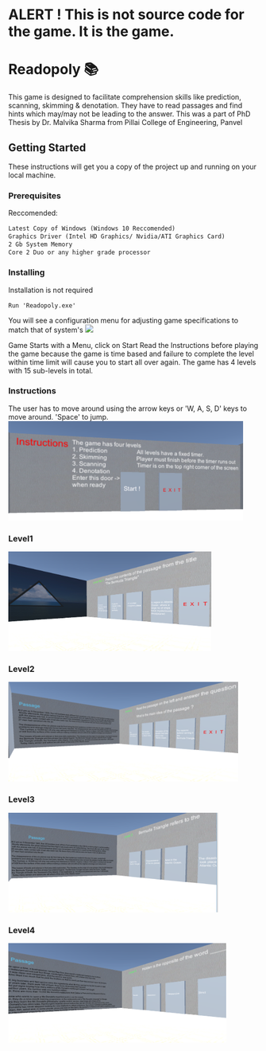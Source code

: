 # ALERT ! This is not source code for the game. It is the game.
 
# Readopoly 📚 

This game is designed to facilitate comprehension skills like prediction, scanning, skimming & denotation.
They have to read passages and find hints which may/may not be leading to the answer.
This was a part of PhD Thesis by Dr. Malvika Sharma from Pillai College of Engineering, Panvel

## Getting Started 
 
These instructions will get you a copy of the project up and running on your local machine.

### Prerequisites

Reccomended:
```
Latest Copy of Windows (Windows 10 Reccomended)
Graphics Driver (Intel HD Graphics/ Nvidia/ATI Graphics Card)
2 Gb System Memory
Core 2 Duo or any higher grade processor
```

### Installing

Installation is not required  


```
Run 'Readopoly.exe'
```
You will see a configuration menu for adjusting game specifications to match that of system's
![](img/config.PNG)


Game Starts with a Menu, click on Start
Read the Instructions before playing the game because the game is time based and failure
to complete the level within time limit will cause you to start all over again.
The game has 4 levels with 15 sub-levels in total. 

### Instructions
The user has to move around using the arrow keys or 'W, A, S, D' keys to move around.
'Space' to jump.
<img src="img/ins.PNG" height="200">

### Level1
<img src="img/l1.PNG" height="200"> 

### Level2
<img src="img/l2.PNG" height="200">

### Level3
<img src="img/l3.PNG" height="200">

### Level4
<img src="img/l4.PNG" height="200">


